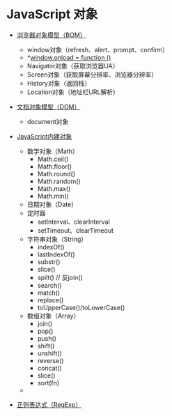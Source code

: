 # JavaScript 对象

- [浏览器对象模型（BOM）](browser-object-model.html)
    - window对象（refresh、alert、prompt、confirm）
    - *[window.onload = function ()](../JavaScript-first-steps/a-javascript-internal2.html)
    - Navigator对象（获取浏览器UA）
    - Screen对象（获取屏幕分辨率、浏览器分辨率）
    - History对象（返回栈）
    - Location对象（地址栏URL解析）

- [文档对象模型（DOM）](document-object-model.html)
    - document对象

- [JavaScript内建对象](built-in-obj.html)
    - 数学对象（Math）
        - Math.ceil()
        - Math.floor()
        - Math.round()
        - Math.random()
        - Math.max()
        - Math.min()
    - 日期对象（Date）
    - 定时器
        - setInterval、clearInterval
        - setTimeout、clearTimeout
    - 字符串对象（String）
        - indexOf()
        - lastIndexOf()
        - substr()
        - slice()
        - spilt()   // 反join()
        - search()
        - match()
        - replace()
        - toUpperCase()/toLowerCase()
    - 数组对象（Array）
        - join()
        - pop()
        - push()
        - shift()
        - unshift()
        - reverse()
        - concat()
        - slice()
        - sort(fn)
    -

- [正则表达式（RegExp）](regular-expression.html)